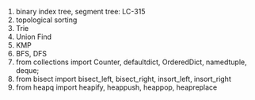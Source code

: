 1. binary index tree, segment tree:  LC-315
2. topological sorting
3. Trie
4. Union Find
5. KMP
6. BFS, DFS
7. from collections import Counter, defaultdict, OrderedDict, namedtuple, deque; 
8. from bisect import bisect_left, bisect_right, insort_left, insort_right
9. from heapq import heapify, heappush, heappop, heapreplace


